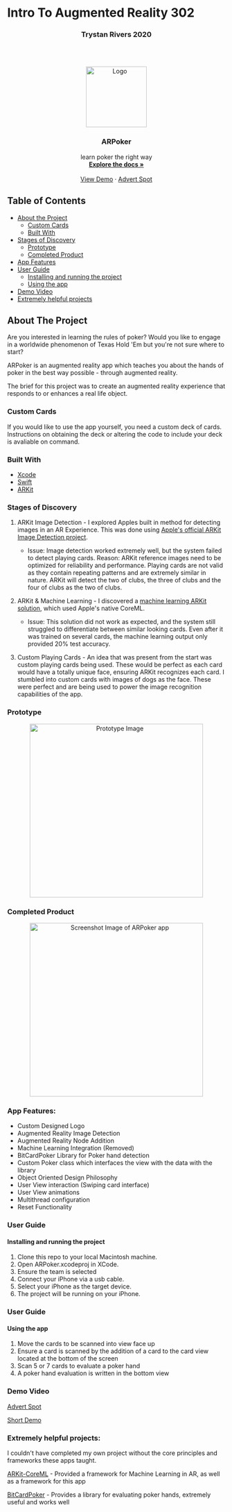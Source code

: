# Intro To Augmented Reality 302

<h3 align="center">Trystan Rivers 2020</h3>
<br />
<br />
<p align="center">
   
  <a href="https://github.com/Trystanr/Intro-to-AR">
    <img src="Images/App-Icon.png" alt="Logo" width="140" height="140">
  </a>
  
  <h3 align="center">ARPoker</h3>

  <p align="center">
    learn poker the right way
    <br />
    <a href="#about-the-project"><strong>Explore the docs »</strong></a>
    <br />
    <br />
    <a href="https://www.youtube.com/watch?v=h-PFgPhgUmQ">View Demo</a>
    ·
    <a href="https://www.youtube.com/watch?v=HjCTEK23mbA">Advert Spot</a>
  </p>
</p>

## Table of Contents

* [About the Project](#about-the-project)
  * [Custom Cards](#custom-cards)
  * [Built With](#built-with)
* [Stages of Discovery](#stages-of-discovery)
  * [Prototype](#prototype)
  * [Completed Product](#completed-product)
* [App Features](#app-features)
* [User Guide](#user-guide)
  * [Installing and running the project](#installing-and-running-the-project)
  * [Using the app](#using-the-app)
* [Demo Video](#demo-video)
* [Extremely helpful projects](#extremely-helpful-projects)


## About The Project

Are you interested in learning the rules of poker? Would you like to engage in a worldwide phenomenon of Texas Hold 'Em but you're not sure where to start?

ARPoker is an augmented reality app which teaches you about the hands of poker in the best way possible - through augmented reality. 

The brief for this project was to create an augmented reality experience that responds to or enhances a real life object.

### Custom Cards

If you would like to use the app yourself, you need a custom deck of cards. Instructions on obtaining the deck or altering the code to include your deck is avaliable on command.

### Built With

* [Xcode](https://developer.apple.com/xcode/)
* [Swift](https://developer.apple.com/swift/)
* [ARKit](https://developer.apple.com/augmented-reality/)


### Stages of Discovery

1. ARKit Image Detection - I explored Apples built in method for detecting images in an AR Experience. This was done using [Apple's official ARKit Image Detection project](https://developer.apple.com/documentation/arkit/detecting_images_in_an_ar_experience).

    * Issue: Image detection worked extremely well, but the system failed to detect playing cards.
Reason: ARKit reference images need to be optimized for reliability and performance. Playing cards are not valid as they contain repeating patterns and are extremely similar in nature. ARKit will detect the two of clubs, the three of clubs and the four of clubs as the two of clubs.

2. ARKit & Machine Learning - I discovered a [machine learning ARKit solution](https://www.rightpoint.com/rplabs/dev/arkit-and-coreml), which used Apple's native CoreML. 

    * Issue: This solution did not work as expected, and the system still struggled to differentiate between similar looking cards. Even after it was trained on several cards, the machine learning output only provided 20% test accuracy.

3. Custom Playing Cards - An idea that was present from the start was custom playing cards being used. These would be perfect as each card would have a totally unique face, ensuring ARKit recognizes each card. I stumbled into custom cards with images of dogs as the face. These were perfect and are being used to power the image recognition capabilities of the app. 


### Prototype
	
<p align="center">
   
  <a href="https://github.com/Trystanr/Intro-to-AR">
    <img src="Images/Prototype.jpg" alt="Prototype Image" width="400">
  </a>

</p>


### Completed Product

<p align="center">
   
  <a href="https://github.com/Trystanr/Intro-to-AR">
    <img src="Images/Screenshot.jpg" alt="Screenshot Image of ARPoker app" width="400">
  </a>

</p>



### App Features:
* Custom Designed Logo
* Augmented Reality Image Detection
* Augmented Reality Node Addition
* Machine Learning Integration (Removed)
* BitCardPoker Library for Poker hand detection
* Custom Poker class which interfaces the view with the data with the library
* Object Oriented Design Philosophy
* User View interaction (Swiping card interface)
* User View animations
* Multithread configuration
* Reset Functionality



### User Guide
#### Installing and running the project

1. Clone this repo to your local Macintosh machine.
1. Open ARPoker.xcodeproj in XCode.
1. Ensure the team is selected 
1. Connect your iPhone via a usb cable.
1. Select your iPhone as the target device.
1. The project will be running on your iPhone.


### User Guide
#### Using the app

1. Move the cards to be scanned into view face up
1. Ensure a card is scanned by the addition of a card to the card view located at the bottom of the screen
1. Scan 5 or 7 cards to evaluate a poker hand
1. A poker hand evaluation is written in the bottom view


### Demo Video
[Advert Spot](https://www.youtube.com/watch?v=HjCTEK23mbA)

[Short Demo](https://www.youtube.com/watch?v=h-PFgPhgUmQ)


### Extremely helpful projects: 
I couldn't have completed my own project without the core principles and frameworks these apps taught.


[ARKit-CoreML](https://github.com/Rightpoint/ARKit-CoreML) - Provided a framework for Machine Learning in AR, as well as a framework for this app

[BitCardPoker](https://github.com/floatmingo/BitCardPoker) - Provides a library for evaluating poker hands, extremely useful and works well
